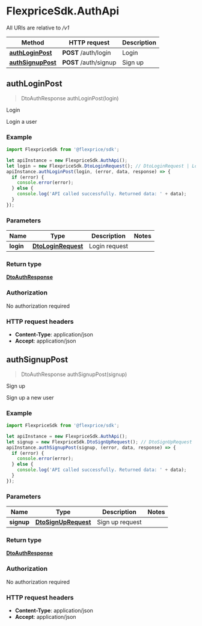 # FlexpriceSdk.AuthApi

All URIs are relative to */v1*

Method | HTTP request | Description
------------- | ------------- | -------------
[**authLoginPost**](AuthApi.md#authLoginPost) | **POST** /auth/login | Login
[**authSignupPost**](AuthApi.md#authSignupPost) | **POST** /auth/signup | Sign up



## authLoginPost

> DtoAuthResponse authLoginPost(login)

Login

Login a user

### Example

```javascript
import FlexpriceSdk from '@flexprice/sdk';

let apiInstance = new FlexpriceSdk.AuthApi();
let login = new FlexpriceSdk.DtoLoginRequest(); // DtoLoginRequest | Login request
apiInstance.authLoginPost(login, (error, data, response) => {
  if (error) {
    console.error(error);
  } else {
    console.log('API called successfully. Returned data: ' + data);
  }
});
```

### Parameters


Name | Type | Description  | Notes
------------- | ------------- | ------------- | -------------
 **login** | [**DtoLoginRequest**](DtoLoginRequest.md)| Login request | 

### Return type

[**DtoAuthResponse**](DtoAuthResponse.md)

### Authorization

No authorization required

### HTTP request headers

- **Content-Type**: application/json
- **Accept**: application/json


## authSignupPost

> DtoAuthResponse authSignupPost(signup)

Sign up

Sign up a new user

### Example

```javascript
import FlexpriceSdk from '@flexprice/sdk';

let apiInstance = new FlexpriceSdk.AuthApi();
let signup = new FlexpriceSdk.DtoSignUpRequest(); // DtoSignUpRequest | Sign up request
apiInstance.authSignupPost(signup, (error, data, response) => {
  if (error) {
    console.error(error);
  } else {
    console.log('API called successfully. Returned data: ' + data);
  }
});
```

### Parameters


Name | Type | Description  | Notes
------------- | ------------- | ------------- | -------------
 **signup** | [**DtoSignUpRequest**](DtoSignUpRequest.md)| Sign up request | 

### Return type

[**DtoAuthResponse**](DtoAuthResponse.md)

### Authorization

No authorization required

### HTTP request headers

- **Content-Type**: application/json
- **Accept**: application/json

